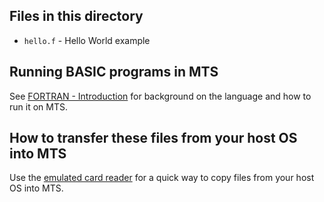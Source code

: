 ## Files in this directory

* `hello.f` - Hello World example

## Running BASIC programs in MTS

See [FORTRAN - Introduction](http://try-mts.com/fortran-introduction/)
for background on the language and how to run it on MTS.

## How to transfer these files from your host OS into MTS

Use the
[emulated card reader](http://try-mts.com/submitting-batch-jobs-from-the-reader/)
for a quick way to copy files from your host OS into MTS.
